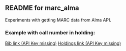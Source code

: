 ## README for marc_alma

Experiments with getting MARC data from Alma API.

### Example with call number in holding:

[Bib link (API Key missing)](https://api-na.hosted.exlibrisgroup.com/almaws/v1/bibs?mms_id=9949529953503681&apikey=$ALMA_KEY)
[Holdings link (API Key missing)](https://api-na.hosted.exlibrisgroup.com/almaws/v1/bibs/9949529953503681/holdings?apikey=$ALMA_KEY)

